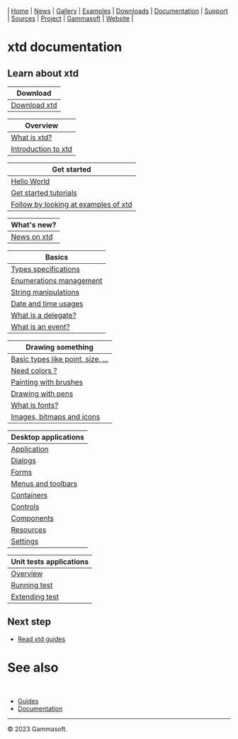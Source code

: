 | [Home](home.md) | [News](news.md) | [Gallery](gallery.md) | [Examples](examples.md) | [Downloads](downloads.md) | [Documentation](documentation.md) | [Support](support.md) | [Sources](https://github.com/gammasoft71/xtd) | [Project](https://sourceforge.net/projects/xtdpro/) | [Gammasoft](gammasoft.md) | [Website](https://gammasoft71.wixsite.com/xtdpro) |

# xtd documentation

## Learn about xtd

| Download                     |
|------------------------------|
| [Download xtd](downloads.md) |

| Overview                                      |
|-----------------------------------------------|
| [What is xtd?](what_is_xtd.md)                |
| [Introduction to xtd](introduction_to_xtd.md) |

| Get started                                                   |
|---------------------------------------------------------------|
| [Hello World](hello_world.md)                           |
| [Get started tutorials](tutorials.md)                         |
| [Follow by looking at examples of xtd](../examples/README.md) |

| What's new?                                                |
|------------------------------------------------------------|
| [News on xtd](https://gammasoft71.github.io/xtd/docs/news) |

| Basics                                   |
|------------------------------------------|
| [Types specifications](types.md)         |
| [Enumerations management](enum_class.md) |
| [String manipulations](ustring.md)       |
| [Date and time usages](date_time.md)     |
| [What is a delegate?](delegates.md)      |
| [What is an event?](events.md)           |

| Drawing something                                                   |
|---------------------------------------------------------------------|
| [Basic types like point, size, ...](points_sizes_and_rectangles.md) |
| [Need colors ?](colors.md)                                          |
| [Painting with brushes](brushes.md)                                 |
| [Drawing with pens](pens.md)                                        |
| [What is fonts?](fonts.md)                                          |
| [Images, bitmaps and icons](images.md)                              |

| Desktop applications                         |
|----------------------------------------------|
| [Application](application_overview.md) |
| [Dialogs](dialogs.md)                        |
| [Forms](forms.md)                            |
| [Menus and toolbars](menus_and_toolbars.md)  |
| [Containers](containers.md)                  |
| [Controls](controls.md)                      |
| [Components](components.md)                  |
| [Resources](resources.md)                    |
| [Settings](settings.md)                      |

| Unit tests applications                                |
|--------------------------------------------------------|
| [Overview](tunit_overview.md)                    |
| [Running test](writing_applicaion_running_test.md)     |
| [Extending test](writing_applicaion_extending_test.md) |

## Next step

* [Read xtd guides](guides.md)

# See also
​
* [Guides](guides.md)
* [Documentation](documentation.md)

______________________________________________________________________________________________

© 2023 Gammasoft.

[//]: # (https://learn.microsoft.com/en-us/dotnet/desktop/winforms/data/how-to-synchronize-multiple-controls?view=netdesktop-6.0)
